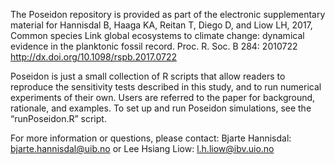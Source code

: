 The Poseidon repository is provided as part of the electronic supplementary material 
for Hannisdal B, Haaga KA, Reitan T, Diego D, and Liow LH, 2017, Common species Link global ecosystems to climate change: dynamical evidence in the planktonic fossil record. Proc. R. Soc. B 284: 2010722
http://dx.doi.org/10.1098/rspb.2017.0722

Poseidon is just a small collection of R scripts that allow readers to reproduce the sensitivity tests described in this study, and to run numerical experiments of their own. Users are referred to the paper for background, rationale, and examples. To set up and run Poseidon simulations, see the “runPoseidon.R” script.

For more information or questions, please contact:
Bjarte Hannisdal: bjarte.hannisdal@uib.no
or
Lee Hsiang Liow: l.h.liow@ibv.uio.no